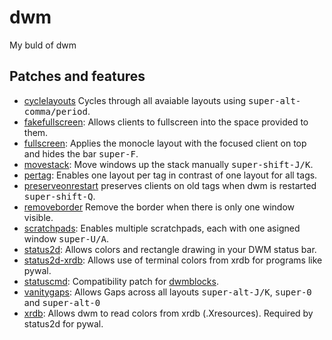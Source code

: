 # dwm
My buld of dwm

## Patches and features
- [cyclelayouts](https://dwm.suckless.org/patches/cyclelayouts/)
Cycles through all avaiable layouts using <kbd>super-alt-comma/period</kbd>.
- [fakefullscreen](https://dwm.suckless.org/patches/fakefullscreen/):
Allows clients to fullscreen into the space provided to them.
- [fullscreen](https://dwm.suckless.org/patches/fullscreen/):
Applies the monocle layout with the focused client on top and hides the bar <kbd>super-F</kbd>.
- [movestack](https://dwm.suckless.org/patches/movestack/):
Move windows up the stack manually <kbd>super-shift-J/K</kbd>.
- [pertag](https://dwm.suckless.org/patches/pertag/):
Enables one layout per tag in contrast of one layout for all tags.
- [preserveonrestart](https://dwm.suckless.org/patches/preserveonrestart/)
preserves clients on old tags when dwm is restarted <kbd>super-shift-Q</kbd>.
- [removeborder](https://dwm.suckless.org/patches/removeborder/)
Remove the border when there is only one window visible.
- [scratchpads](https://dwm.suckless.org/patches/scratchpads/):
Enables multiple scratchpads, each with one asigned window <kbd>super-U/A</kbd>.
- [status2d](https://dwm.suckless.org/patches/status2d/):
Allows colors and rectangle drawing in your DWM status bar.
- [status2d-xrdb](https://dwm.suckless.org/patches/status2d/):
Allows use of terminal colors from xrdb for programs like pywal.
- [statuscmd](https://dwm.suckless.org/patches/statuscmd/):
Compatibility patch for [dwmblocks](https://github.com/myhat2you/dwmblocks).
- [vanitygaps](https://dwm.suckless.org/patches/vanitygaps/):
Allows Gaps across all layouts <kbd>super-alt-J/K</kbd>, <kbd>super-0</kbd> and <kbd>super-alt-0</kbd>
- [xrdb](https://dwm.suckless.org/patches/xrdb/):
Allows dwm to read colors from xrdb (.Xresources). Required by status2d for pywal.
